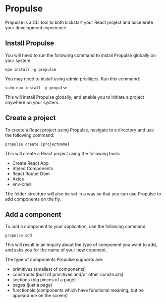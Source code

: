 # Propulse

Propulse is a CLI tool to both kickstart your React project and accelerate your development experience.

## Install Propulse

You will need to run the following command to install Propulse globally on your system:

`npm install -g propulse`

You may need to install using admin priviliges. Run this command:

`sudo npm install -g propulse`

This will install Propulse globally, and enable you to initiate a project anywhere on your system.

## Create a project

To create a React project using Propulse, navigate to a directory and use the following command:

`propulse create [projectName]`

This will create a React project using the following tools:

- Create React App
- Styled Components
- React Router Dom
- Axios
- env-cmd

The folder structure will also be set in a way so that you can use Propulse to add components on the fly.

## Add a component

To add a component to your application, use the following command:

`propulse add`

This will result in an inquiry about the type of component you want to add, and asks you for the name of your new coponent.

The type of components Propulse supports are:

- primitives (smallest of components)
- constructs (built of primitives and/or other constructs)
- sections (big pieces of a page)
- pages (just a page)
- functionals (components which have functional meaning, but no appearance on the screen)
